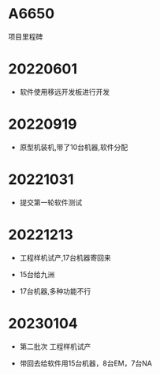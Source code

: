 # A6650

项目里程碑

# 20220601

* 软件使用移远开发板进行开发

# 20220919

* 原型机装机,带了10台机器,软件分配

# 20221031

* 提交第一轮软件测试

# 20221213

* 工程样机试产,17台机器寄回来

* 15台给九洲

* 17台机器,多种功能不行

# 20230104

* 第二批次 工程样机试产

* 带回去给软件用15台机器，8台EM，7台NA